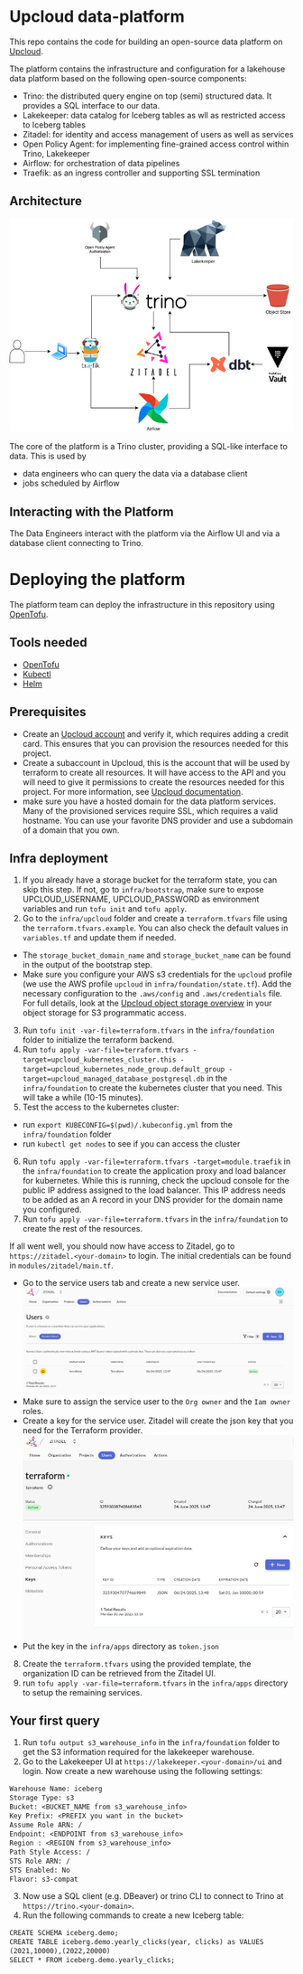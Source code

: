 # Upcloud data-platform

This repo contains the code for building an open-source data platform on [Upcloud](https://upcloud.com/).

The platform contains the infrastructure and configuration for a lakehouse data platform based on the following open-source components:
* Trino: the distributed query engine on top (semi) structured data. It provides a SQL interface to our data.
* Lakekeeper: data catalog for Iceberg tables as wll as restricted access to Iceberg tables
* Zitadel: for identity and access management of users as well as services
* Open Policy Agent: for implementing fine-grained access control within Trino, Lakekeeper
* Airflow: for orchestration of data pipelines
* Traefik: as an ingress controller and supporting SSL termination

## Architecture

![Architecture](docs/architecture.png)

The core of the platform is a Trino cluster, providing a SQL-like interface to data. This is used by
* data engineers who can query the data via a database client
* jobs scheduled by Airflow

## Interacting with the Platform
The Data Engineers interact with the platform via the Airflow UI and via a database client connecting to Trino.

# Deploying the platform

The platform team can deploy the infrastructure in this repository using [OpenTofu](https://opentofu.org/).

## Tools needed

* [OpenTofu](https://opentofu.org/)
* [Kubectl](https://kubernetes.io/docs/reference/kubectl/)
* [Helm](https://helm.sh/)

## Prerequisites

* Create an [Upcloud account](https://hub.upcloud.com) and verify it, which requires adding a credit card. This ensures that you can provision the resources needed for this project.
* Create a subaccount in Upcloud, this is the account that will be used by terraform to create all resources. 
  It will have access to the API and you will need to give it permissions to create the resources needed for this project.
  For more information, see [Upcloud documentation](https://upcloud.com/docs/guides/getting-started-upcloud-api/).
* make sure you have a hosted domain for the data platform services. Many of the provisioned services require SSL, which requires a valid hostname. 
  You can use your favorite DNS provider and use a subdomain of a domain that you own.

## Infra deployment

1. If you already have a storage bucket for the terraform state, you can skip this step. If not, go to `infra/bootstrap`, make sure to expose UPCLOUD_USERNAME, UPCLOUD_PASSWORD as environment variables and run `tofu init` and `tofu apply`.
2. Go to the `infra/upcloud` folder and create a `terraform.tfvars` file using the `terraform.tfvars.example`. You can also check the default values in `variables.tf` and update them if needed.
  - The `storage_bucket_domain_name` and `storage_bucket_name` can be found in the output of the bootstrap step.
  - Make sure you configure your AWS s3 credentials for the `upcloud` profile (we use the AWS profile `upcloud` in `infra/foundation/state.tf`).
  Add the necessary configuration to the `.aws/config` and `.aws/credentials` file. For full details, look at the [Upcloud object storage overview](https://hub.upcloud.com/object-storage/2.0) in your object storage for S3 programmatic access.
3. Run `tofu init -var-file=terraform.tfvars` in the `infra/foundation` folder to initialize the terraform backend.
4. Run `tofu apply -var-file=terraform.tfvars -target=upcloud_kubernetes_cluster.this -target=upcloud_kubernetes_node_group.default_group -target=upcloud_managed_database_postgresql.db` in the `infra/foundation` to create the kubernetes cluster that you need. This will take a while (10-15 minutes).
5. Test the access to the kubernetes cluster:
  - run `export KUBECONFIG=$(pwd)/.kubeconfig.yml` from the `infra/foundation` folder
  - run `kubectl get nodes` to see if you can access the cluster
6.  Run `tofu apply -var-file=terraform.tfvars -target=module.traefik` in the `infra/foundation` to create the application proxy and load balancer for kubernetes.
  While this is running, check the upcloud console for the public IP address assigned to the load balancer. This IP address needs to be added as an A record in your DNS provider for the domain name you configured.
7. Run `tofu apply -var-file=terraform.tfvars` in the `infra/foundation` to create the rest of the resources.

If all went well, you should now have access to Zitadel, go to `https://zitadel.<your-domain>` to login. The initial credentials can be found in `modules/zitadel/main.tf`. 
- Go to the service users tab and create a new service user. ![Create service user](docs/CreateZitadelServiceUser.png)
- Make sure to assign the service user to the `Org owner` and the `Iam owner` roles.
- Create a key for the service user. Zitadel will create the json key that you need for the Terraform provider. ![Create Key Service user](docs/CreateKeyForZitadelServiceUser.png)
- Put the key in the `infra/apps` directory as `token.json`

8. Create the `terraform.tfvars` using the provided template, the organization ID can be retrieved from the Zitadel UI.
9. run `tofu apply -var-file=terraform.tfvars` in the `infra/apps` directory to setup the remaining services.

## Your first query

1. Run `tofu output s3_warehouse_info` in the `infra/foundation` folder to get the S3 information required for the lakekeeper warehouse.
2. Go to the Lakekeeper UI at `https://lakekeeper.<your-domain>/ui` and login. Now create a new warehouse using the following settings:
```
Warehouse Name: iceberg
Storage Type: s3
Bucket: <BUCKET_NAME from s3_warehouse_info>
Key Prefix: <PREFIX you want in the bucket>
Assume Role ARN: /
Endpoint: <ENDPOINT from s3_warehouse_info>
Region : <REGION from s3_warehouse_info>
Path Style Access: /
STS Role ARN: /
STS Enabled: No
Flavor: s3-compat
```

3. Now use a SQL client (e.g. DBeaver) or trino CLI to connect to Trino at `https://trino.<your-domain>`.
4. Run the following commands to create a new Iceberg table:
```
CREATE SCHEMA iceberg.demo;
CREATE TABLE iceberg.demo.yearly_clicks(year, clicks) as VALUES (2021,10000),(2022,20000)
SELECT * FROM iceberg.demo.yearly_clicks;
```